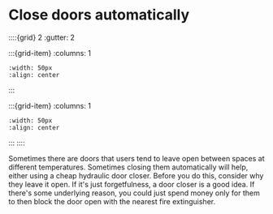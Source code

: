 # Close doors automatically	

<!-- - 2 star, ££ -->


::::{grid} 2
:gutter: 2

:::{grid-item}
:columns: 1
```{image} ../images/cost-2.jpg
:width: 50px
:align: center
```
:::

:::{grid-item}
:columns: 1 
```{image} ../images/2-star.jpg
:width: 50px
:align: center
```
:::
::::

Sometimes there are doors that users tend to leave open between spaces at different temperatures.  Sometimes closing them automatically will help, either using a cheap hydraulic door closer.  Before you do this, consider why they leave it open.  If it's just forgetfulness, a door closer is a good idea.  If there's some underlying reason, you could just spend money only for them to then block the door open with the nearest fire extinguisher.  

